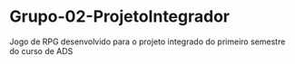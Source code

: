 # Grupo-02-ProjetoIntegrador

Jogo de RPG desenvolvido para o projeto integrado do primeiro semestre do curso de ADS
